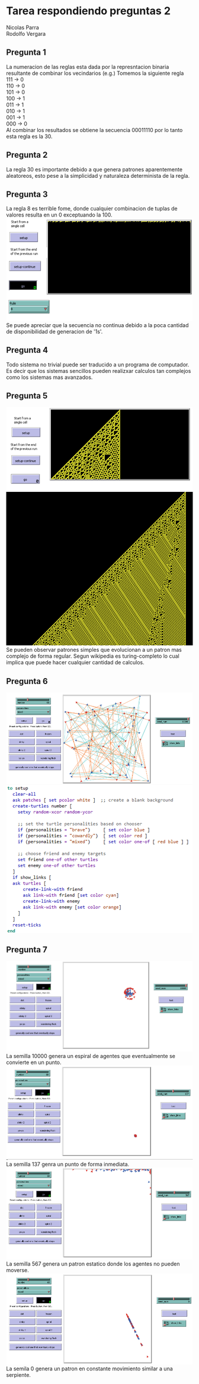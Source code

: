 # Tarea respondiendo preguntas 2
Nicolas Parra \
Rodolfo Vergara
## Pregunta 1
La numeracion de las reglas esta dada por la represntacion binaria resultante de combinar los vecindarios (e.g.)
Tomemos la siguiente regla \
111 -> 0 \
110 -> 0 \
101 -> 0 \
100 -> 1 \
011 -> 1 \
010 -> 1 \
001 -> 1 \
000 -> 0 \
Al combinar los resultados se obtiene la secuencia 00011110 por lo tanto esta regla es la 30.
## Pregunta 2
La regla 30 es importante debido a que genera patrones aparentemente aleatoreos, esto pese a la simplicidad y naturaleza determinista de la regla.
## Pregunta 3 
La regla 8 es terrible fome, donde cualquier combinacion de tuplas de valores resulta en un 0 exceptuando la 100.
![alt text](image-1.png)
Se puede apreciar que la secuencia no continua debido a la poca cantidad de disponibilidad de generacion de '1s'.
## Pregunta 4
Todo sistema no trivial puede ser traducido a un programa de computador.
Es decir que los sistemas sencillos pueden realizxar calculos tan complejos como los sistemas mas avanzados.
## Pregunta 5
![alt text](image-2.png)
![alt text](image-3.png)
Se pueden observar patrones simples que evolucionan a un patron mas complejo de forma regular.
Segun wikipedia es turing-completo lo cual implica que puede hacer cualquier cantidad de calculos.
## Pregunta 6
![alt text](image-4.png)
![alt text](image-5.png)
## Pregunta 7
![alt text](image.png)
La semilla 10000 genera un espiral de agentes que eventualmente se convierte en un punto.
![alt text](image-6.png)
La semilla 137 genra un punto de forma inmediata.
![alt text](image-7.png)
La semilla 567 genera un patron estatico donde los agentes no pueden moverse.
![alt text](image-8.png)
La semila 0 genera un patron en constante movimiento similar a una serpiente.